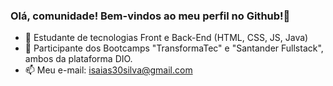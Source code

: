 ### Olá, comunidade! Bem-vindos ao meu perfil no Github!👋

- 🔭 Estudante de tecnologias Front e Back-End (HTML, CSS, JS, Java)
- 🌱 Participante dos Bootcamps "TransformaTec" e "Santander Fullstack", ambos da plataforma DIO.
- 📫 Meu e-mail: isaias30silva@gmail.com
